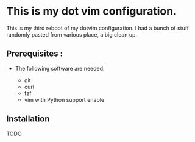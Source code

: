 This is my dot vim configuration.
========

This is my third reboot of my dotvim configuration. I had a bunch of stuff randomly pasted from various place, a big clean up. 

## Prerequisites : 

* The following software are needed:
    
    * git
    * curl
    * fzf
    * vim with Python support enable

## Installation

TODO 

